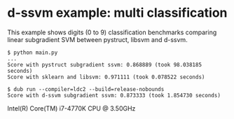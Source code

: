 # d-ssvm example: multi classification

This example shows digits (0 to 9) classification benchmarks comparing linear subgradient SVM between pystruct, libsvm and d-ssvm.

```
$ python main.py
...
Score with pystruct subgradient ssvm: 0.868889 (took 98.038185 seconds)
Score with sklearn and libsvm: 0.971111 (took 0.078522 seconds)

$ dub run --compiler=ldc2 --build=release-nobounds
Score with d-ssvm subgradient ssvm: 0.873333 (took 1.854730 seconds)
```

Intel(R) Core(TM) i7-4770K CPU @ 3.50GHz
